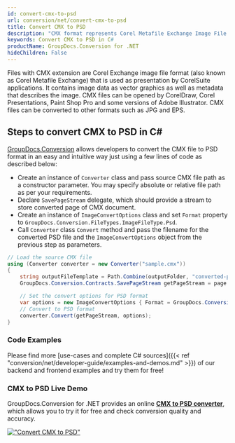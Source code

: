```yaml
---
id: convert-cmx-to-psd
url: conversion/net/convert-cmx-to-psd
title: Convert CMX to PSD
description: "CMX format represents Corel Metafile Exchange Image File with .cmx extension. Learn how to convert CMX to PSD file programmatically in C# language using GroupDocs.Conversion for .NET library."
keywords: Convert CMX to PSD in C#
productName: GroupDocs.Conversion for .NET
hideChildren: False
---
```


Files with CMX extension are Corel Exchange image file format (also known as Corel Metafile Exchange) that is used as presentation by CorelSuite applications. It contains image data as vector graphics as well as metadata that describes the image. CMX files can be opened by CorelDraw, Corel Presentations, Paint Shop Pro and some versions of Adobe Illustrator. CMX files can be converted to other formats such as JPG and EPS.

## Steps to convert CMX to PSD in C#

[GroupDocs.Conversion](https://products.groupdocs.com/conversion/net) allows developers to convert the CMX file to PSD format in an easy and intuitive way just using a few lines of code as described below:

* Create an instance of `Converter` class and pass source CMX file path as a constructor parameter. You may specify absolute or relative file path as per your requirements. 
* Declare `SavePageStream` delegate, which should provide a stream to store converted page of CMX document.
* Create an instance of `ImageConvertOptions` class and set `Format` property to `GroupDocs.Conversion.FileTypes.ImageFileType.Psd`.
* Call `Converter` class `Convert` method and pass the filename for the converted PSD file and the `ImageConvertOptions` object from the previous step as parameters.

```csharp
// Load the source CMX file
using (Converter converter = new Converter("sample.cmx"))
{
    string outputFileTemplate = Path.Combine(outputFolder, "converted-page-{0}.psd");
    GroupDocs.Conversion.Contracts.SavePageStream getPageStream = page => new FileStream(string.Format(outputFileTemplate, page), FileMode.Create);

    // Set the convert options for PSD format
    var options = new ImageConvertOptions { Format = GroupDocs.Conversion.FileTypes.ImageFileType.Psd };   
    // Convert to PSD format
    converter.Convert(getPageStream, options);
}
```

### Code Examples

Please find more [use-cases and complete C# sources]({{< ref "conversion/net/developer-guide/examples-and-demos.md" >}}) of our backend and frontend examples and try them for free!

### CMX to PSD Live Demo

GroupDocs.Conversion for .NET provides an online [**CMX to PSD converter**](https://products.groupdocs.app/conversion/cmx-to-psd), which allows you to try it for free and check conversion quality and accuracy.

[!["Convert CMX to PSD"](conversion/net/images/convert-to-psd/convert-cmx-to-psd.png)](https://products.groupdocs.app/conversion/cmx-to-psd)